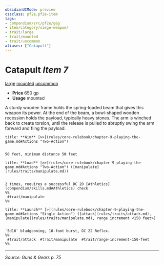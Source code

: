 ```yaml
---
obsidianUIMode: preview
cssclass: pf2e,pf2e-item
tags:
- compendium/src/pf2e/g&g
- item/category/siege-weapon/
- trait/large
- trait/mounted
- trait/uncommon
aliases: ["Catapult"]
---
```

# Catapult *Item 7*  
[large](large-b1.md "Large Size Trait")  [mounted](mounted-g-g.md "Mounted Weapon Trait")  [uncommon](uncommon.md "Uncommon Rarity Trait")  

- **Price** 650 gp
- **Usage** mounted

A sturdy wooden frame holds the spring-loaded beam that gives this weapon its power. At the end of the beam, a bowl-shaped wooden recession holds the payload, typically heavy stones. The arm is winched back to create torsion, until the release is pulled to abruptly swing the arm forward and fling the payload.

```ad-embed-ability
title: **Aim** [>>](rules/core-rulebook/chapter-9-playing-the-game.md#Actions "Two-Action")


50 feet, minimum distance 50 feet
```

```ad-embed-ability
title: **Load** [>>](rules/core-rulebook/chapter-9-playing-the-game.md#Actions "Two-Action") ([manipulate](rules/traits/manipulate.md))


2 times, requires a successful DC 20 [Athletics](compendium/skills.md#Athletics) check  
%%
 #trait/manipulate 
%%
```

```ad-embed-ability
title: **Launch** [>](rules/core-rulebook/chapter-9-playing-the-game.md#Actions "Single Action") ([attack](rules/traits/attack.md), [manipulate](rules/traits/manipulate.md), range increment <150 feet>)


`5d10` bludgeoning, 10-foot burst, DC 22 Reflex.  
%%
 #trait/attack  #trait/manipulate  #trait/range-increment-150-feet 
%%
```


---
*Source: Guns & Gears p. 75*